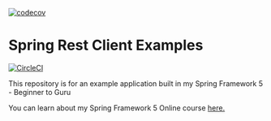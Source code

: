 [![codecov](https://codecov.io/gh/janesg/spring-rest-client-examples/branch/master/graph/badge.svg)](https://codecov.io/gh/janesg/spring-rest-client-examples)

# Spring Rest Client Examples

[![CircleCI](https://circleci.com/gh/springframeworkguru/spring-rest-client-examples.svg?style=svg)](https://circleci.com/gh/springframeworkguru/spring-rest-client-examples)

This repository is for an example application built in my Spring Framework 5 - Beginner to Guru

You can learn about my Spring Framework 5 Online course [here.](http://courses.springframework.guru/p/spring-framework-5-begginer-to-guru/?product_id=363173)